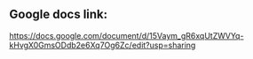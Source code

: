 ## Google docs link: 
https://docs.google.com/document/d/15Vaym_gR6xqUtZWVYq-kHvgX0GmsODdb2e6Xq7Og6Zc/edit?usp=sharing

